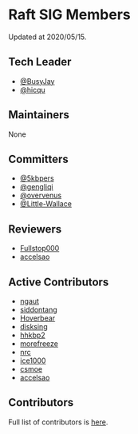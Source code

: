 # Raft SIG Members

Updated at 2020/05/15.

## Tech Leader

- [@BusyJay](https://github.com/BusyJay)
- [@hicqu](https://github.com/hicqu)

## Maintainers

None

## Committers

- [@5kbpers](https://github.com/5kbpers)
- [@gengliqi](https://github.com/gengliqi)
- [@overvenus](https://github.com/overvenus)
- [@Little-Wallace](https://github.com/Little-Wallace)

## Reviewers

- [Fullstop000](https://github.com/Fullstop000)
- [accelsao](https://github.com/accelsao)

## Active Contributors

- [ngaut](https://github.com/ngaut)
- [siddontang](https://github.com/siddontang)
- [Hoverbear](https://github.com/Hoverbear)
- [disksing](https://github.com/disksing)
- [hhkbp2](https://github.com/hhkbp2)
- [morefreeze](https://github.com/morefreeze)
- [nrc](https://github.com/nrc)
- [ice1000](https://github.com/ice1000)
- [csmoe](https://github.com/csmoe)
- [accelsao](https://github.com/accelsao)

## Contributors

Full list of contributors is [here](https://github.com/tikv/raft-rs/graphs/contributors).
